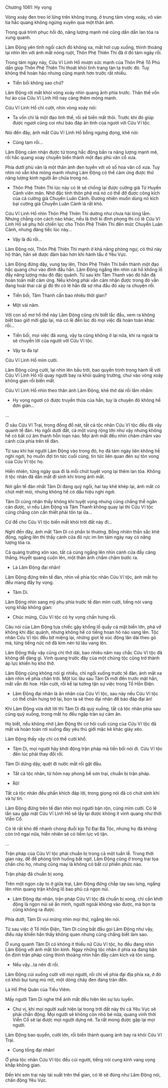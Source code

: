 




Chương 1061: Hy vọng


Vòng xoáy đen treo lơ lửng trên không trung, ở trung tâm vòng xoáy, vô vàn tia hắc quang không ngừng xuyên qua một thân ảnh.

Trong quá trình phục hồi đó, năng lượng mạnh mẽ cũng dần dần lan tỏa ra xung quanh.

Lâm Động yên tĩnh ngồi cách đó không xa, mắt hơi cụp xuống, thình thoảng lại nhìn lên với ánh mắt nóng ruột, Thôn Phệ Thiên Thi đã ở đó tám ngày rồi.

Trong tám ngày này, Cửu Vĩ Linh Hồ mượn sức mạnh của Thôn Phệ Tổ Phù dần giúp Thôn Phệ Thiên Thi thoát khỏi tình trạng tàn tạ trước đó. Tuy không thể hoàn hảo nhưng cũng mạnh hơn trước rất nhiều.

- Tiền bối không sao chứ?

Lâm Động rời mắt khỏi vòng xoáy nhìn quang ảnh phía trước. Thân thể vốn hư ảo của Cửu Vĩ Linh Hồ nay càng thêm mỏng manh.

Cửu Vĩ Linh Hồ chỉ cười, nhìn vòng xoáy nói:

- Ta vốn chỉ là một đạo linh thể, rồi sẽ biến mất thôi. Trước khi đó giúp được ngươi cũng coi như báo đáp ân tình của ngươi với Cửu Vĩ tộc.

Nói đến đây, ánh mắt Cửu Vĩ Linh Hồ bỗng ngưng đọng, khẽ nói:

- Cũng tạm rồi…

Lâm Động cảm nhận được từ trong hắc động bắn ra năng lượng mạnh mẽ, rồi hắc quang xoay chuyển biến thành một đạo phù văn cổ xưa.

Phía dưới phù văn là một thân ảnh đen tuyền với vô số hoa văn cổ xưa. Tuy nhìn nó vẫn khá mỏng manh nhưng Lâm Động có thể cảm ứng được thứ năng lượng kinh người ẩn chứa trong nó.

- Thôn Phệ Thiên Thi lúc này có lẽ sẽ chống lại được cường giả Tử Huyền Cảnh viên mãn. Nhờ đặc tính thôn phệ mà nó có thể đỡ được công kích của cả cường giả Chuyển Luân Cảnh. Đương nhiên muốn dùng nó kích bại cường giả Chuyển Luân Cảnh là rất khó.

Cửu Vĩ Linh Hồ nhìn Thôn Phệ Thiên Thi dường như chưa hài lòng lắm. Nhưng chẳng còn cách nào khác, nếu là thời kì đỉnh phong thì có lẽ Cửu Vĩ Linh Hồ sẽ phụ hồi chiến lực cho Thôn Phệ Thiên Thi đến mức Chuyển Luân Cảnh, nhưng đáng tiếc lúc này…

- Vậy là đủ rồi…

Lâm Động nói, Thôn Phệ Thiên Thi mạnh ở khả năng phòng ngự, có thứ này hộ thân, hắn sẽ được đảm bảo hơn khi hành tẩu ở Yêu Vực.

Lâm Động đứng dậy, vung tay lên, Thôn Phệ Thiên Thi biến thành một đạo hắc quang chui vào đỉnh đầu hắn. Lâm Động ngẩng lên nhìn cái hồ khổng lồ đầy năng lượng màu đỏ đặc quánh. Từ sau khi Tâm Thanh vào đó hắn đã hoàn toàn mất cảm ứng. Nếu không phải vẫn cảm nhận được trong đó vẫn đang hoài thai cái gì đó thì có lẽ hắn đã sợ nha đầu đó xảy ra chuyện rồi.

- Tiền bối, Tâm Thanh cần bao nhiêu thời gian?

- Một vài năm.

Với con số mơ hồ thế này Lâm Động cũng chỉ biết lắc đầu, xem ra không biết bao giờ mới gặp lại, mà có lẽ đến lúc đó mọi việc đã hoàn toàn khác rồi…

- Tiền bối, mọi việc đã xong, vậy ta cũng không ở lại nữa, khi ra ngoài ta sẽ chuyển lời của người với Cửu Vĩ tộc.

- Vậy ta đa tạ!

Cửu Vĩ Linh Hồ mỉm cười.

Lâm Động cũng cười, lại nhìn lên bầu trời, bao quyền trịnh trọng hành lễ với Cửu Vĩ Linh Hồ rồi quay người bay ra khỏi quảng trường, chui vào vòng xoáy không gian rồi biến mất.

Cửu Vĩ Linh Hồ nhìn theo thân ảnh Lâm Động, khẽ thở dài rồi lẩm nhẩm:

- Hy vọng ngươi có được truyền thừa của hắn, tuy là chuyện đó không hề đơn giản…

…

Ở sâu Cửu Vĩ Trại, trong đống đổ nát, tất cả tộc nhân Cửu Vĩ tộc đều đã vây quanh tế đàn. Họ ngồi dưới đất, cả một vùng rộng lớn như vậy nhưng không hề có bất cứ âm thanh hỗn loạn nào. Mọi ánh mắt đều nhìn chăm chăm vào cánh cửa phía trên tế đàn.

Từ sau khi hai người Lâm Động vào trong đó, họ đã tám ngày liên không hề nghỉ ngơi, họ muốn đợi tin tức cuối cùng, tin tức liên quan đén sự tôn vong của Cửu Vĩ tộc họ.

Hiển nhiên, từng ngày qua đi là mỗi chút tuyệt vọng lại thêm lan tỏa. Không ít tộc nhân đã dần mất đi sinh khí trong ánh mắt.

Nơi gần tế đàn nhất Tâm Di đang quỳ ngồi, hai tay khẽ khép lại, ánh mắt có chút mệt mỏi, nhưng không hề có dấu hiệu nghi ngơi.

Tâm Di cũng nhận thấy không khí tuyệt vọng nhưng cũng chẳng thể ngăn cản được, vì nếu Lâm Động và Tâm Thanh không quay lại thì Cửu Vĩ tộc cũng chẳng còn cần thiết phải tồn tại ữa…

Cứ để cho Cửu Vĩ tộc biến mất khỏi trời đất này đi…

Nghĩ đến đây, ánh mắt Tâm Di có phần bi thương. Bỗng nhiên thần sắc khẽ động, ngẩng lên thì thấy cánh cửa đỏ rực im lìm tám ngày nay có năng lượng tỏa ra.

Cả quảng trường xôn xao, tất cả cùng ngẩng lên nhìn cánh cửa đầy căng thẳng. Huyết quang cuộn lên, một thân ảnh chầm chậm bước ra.

- Là Lâm Động đại nhân!

Lâm Động đứng trên tế đàn, nhìn về phía tộc nhân Cửu Vĩ tộc, ánh mắt họ đều mang đầy hy vọng.

- Tâm Di.

Lâm Động nhìn sang mỹ phụ phía trước tế đàn mỉm cười, tiếng nói vang vọng khắp không gian:

- Chúc mừng, Cửu Vĩ tộc có hy vọng chấn hưng rồi.

Câu nói của Lâm Động tựa chiếc gậy khổng lồ quấy cả mặt biển lớn, phá vỡ không khí đặc quánh, nhưng không hề có tiếng hoan hô nào vang lên. Tộc nhân Cửu Vĩ tộc đều bịt miệng lại, những giọt lệ xúc động lăn dài theo gò mà, từng tiếng nức nở đã kìm nén từ lâu vang lên.

Lâm Động thấy vậy cũng chỉ thở dài, bao nhiêu năm nay chắc Cửu Vĩ tộc đã không dễ dàng gì. Vinh quang trước đây của một chủng tộc cũng trở thành áp lực khiến họ khó thở.

Lâm Động cũng không nói gì nhiều, chỉ ngồi xuống trước tế đàn, ánh mắt xa xăm nhìn về phía chân trời. Một lúc lâu sau Tâm Di mới đến trước mặt hắn, mắt vẫn đỏ hoe. Hắn cười, rồi kể lại tường tận sự việc trong Tổ Hồn Điện.

- Lâm Động đại nhân là ân nhân của Cửu Vĩ tộc, sau này nếu Cửu Vĩ tộc có thể chấn hưng trở lại, bọn ta sẽ theo đại nhân để báo đáp đại ân!

Khi Lâm Động vừa dứt lời thì Tâm Di đã quỳ xuống, tất cả tộc nhân phía sau cũng quỳ xuống, trong mắt họ đều ngập tràn sự cảm ân.

Họ biết, nếu không nhờ Lâm Động thì cơ hội cuối cùng của Cửu Vĩ tộc đã mất và hoàn toàn rơi xuống đáy yêu thú giới mặc kẻ khác giày xéo.

Lâm Động thấy vậy chỉ có thể cười khổ.

- Tâm Di, mọi người hãy khởi động trận pháp mà tiền bối nói đi. Cửu Vĩ tộc đến lúc phải thay đổi rồi.

Tâm Di dứng dậy, quệt đi nước mắt rồi gật đầu.

- Tất cả tộc nhân, từ hôm nay phong bế sơn trại, chuẩn bị trận pháp.

- Rõ!

Tất cả tộc nhân đều phấn khích đáp lời, trong giọng nói đã có chút sinh khí và tự tin.

Lâm Động đứng trên tế đàn nhìn mọi người bận rộn, cũng mỉm cười. Có lẽ lần sau gặp mặt Cửu Vĩ Linh Hồ sẽ lấy lại được không ít vinh quang như thời Viễn Cổ.

Có lẽ rất khó để nhanh chóng đuổi kịp Tứ Đại Bá Tộc, nhưng họ đã không còn trở ngại nữa, hiển nhiên sẽ có tiềm lực vô tận.

…

Trận pháp của Cửu Vĩ tộc phải chuẩn bị trong cả một tuần lễ. Trong thời gian này, để đề phòng tình huống bất ngờ, Lâm Động cũng ở trong trại tọa chấn cho họ, nhưng cũng may là không có bất cứ phiền phức nào.

Trận pháp đã chuẩn bị xong.

Trên một ngọn cây to ở giữa trại, Lâm Động đứng chắp tay sau lưng, ngẩng lên nhìn quang trận khổng lồ bao phủ cả ngọn núi.

- Lâm Động đại nhân, trận pháp Cửu Vĩ tộc đã chuẩn bị xong, chỉ cần khởi động là ngọn núi sẽ ẩn mình, người ngoài không vào được, mà bọn ta cũng không ra được.

Phía dưới, Tâm Di vui mừng nhìn mọi thứ, ngẩng lên nói.

Từ sau việc ở Tổ Hồn Điện, Tâm Di cũng bắt đầu gọi Lâm Động như vậy, điều này khiến hắn thấy không quen nhưng cũng chẳng biết làm sao.

Ở xung quanh Tâm Di có không ít thiếu nữ Cửu Vĩ tộc, họ đều đang nhìn Lâm Động với ánh mắt tôn kính. Ngay những tộc nhân ở phía xa đang bận ổn định trận pháp cũng thỉnh thoảng nhìn hắn đầy cảm kích và tôn sùng.

- Nếu vậy…ta nên đi rồi.

Lâm Động cúi xuống cười với mọi người, rồi chỉ về phía đại địa phía xa, ở đó có khói bụi tung mù mịt, một dòng chảy đen đang tràn đến.

Là Hổ Phệ Quân của Tiểu Viêm.

Mấy người Tâm Di nghe thế ánh mắt đều hiện lên sự lưu luyến.

- Chư vị, khi mọi người xuất hiện lại trong trời đất này thì cả Yêu Vực sẽ phải chấn động. Mọi người sẽ không còn nhỏ bé nữa, quang vinh thời Viễn Cổ sẽ lại được mọi người dựng nê. Ta rất mong được gặp lại mọi người.

Lâm Động bao quyền, cười lớn, rồi biến thành quang ảnh bay ra khỏi Cửu Vĩ Trại.

- Cung tống đại nhân!

Ở phía tộc nhân Cửu Vĩ tộc đều cúi người, tiếng nói cung kính vang vọng khắp không gian.

Đến khi sơn trại này tái xuất trên thế gian, có lẽ sẽ đúng như Lâm Động nói, chấn động Yêu Vực.





